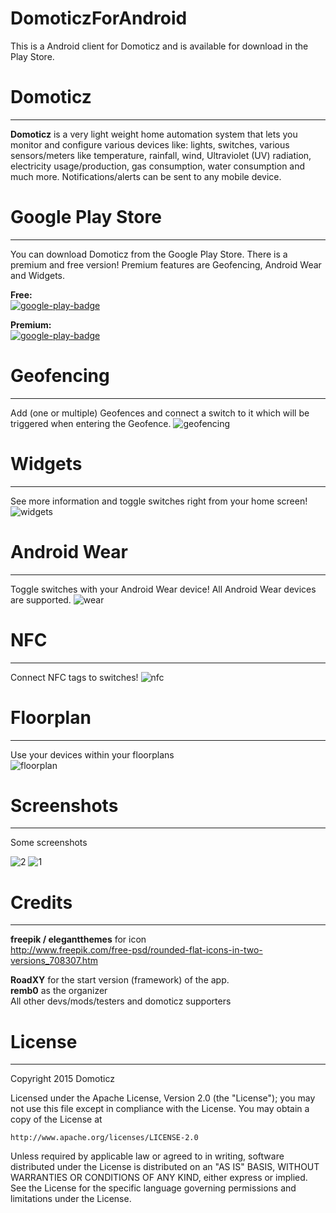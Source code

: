 # DomoticzForAndroid
This is a Android client for Domoticz and is available for download in the Play Store.

# Domoticz
-----
**Domoticz** is a very light weight home automation system that lets you monitor and configure various devices like: lights, switches, various sensors/meters like temperature, rainfall, wind, Ultraviolet (UV) radiation, electricity usage/production, gas consumption, water consumption and much more. Notifications/alerts can be sent to any mobile device.


# Google Play Store
-----
You can download Domoticz from the Google Play Store. There is a premium and free version! Premium features are Geofencing, Android Wear and Widgets.  

**Free:**  
[![google-play-badge](https://cloud.githubusercontent.com/assets/14561640/11994769/a4f0bd22-aa44-11e5-9151-b09c19971c7c.png)](https://play.google.com/store/apps/details?id=nl.hnogames.domoticz)

**Premium:**  
[![google-play-badge](https://cloud.githubusercontent.com/assets/14561640/11994769/a4f0bd22-aa44-11e5-9151-b09c19971c7c.png)](https://play.google.com/store/apps/details?id=nl.hnogames.domoticz.premium)

# Geofencing
-----
Add (one or multiple) Geofences and connect a switch to it which will be triggered when entering the Geofence.
![geofencing](https://cloud.githubusercontent.com/assets/14561640/11994853/4e504300-aa46-11e5-83b1-ae71b9d8f322.png)


# Widgets
-----
See more information and toggle switches right from your home screen!  
![widgets](https://cloud.githubusercontent.com/assets/14561640/11994858/604c018e-aa46-11e5-9892-75bb8a4eb752.png)


# Android Wear
-----
Toggle switches with your Android Wear device!
All Android Wear devices are supported.
![wear](https://cloud.githubusercontent.com/assets/14561640/11994714/ae6705ba-aa43-11e5-8e0c-5586607cdc6d.png)


# NFC
-----
Connect NFC tags to switches!
![nfc](https://cloud.githubusercontent.com/assets/14561640/13137854/eba8b976-d623-11e5-824d-33d3a8be5cd9.png)


# Floorplan
-----
Use your devices within your floorplans  
![floorplan](https://cloud.githubusercontent.com/assets/14561640/11994856/5817e6ea-aa46-11e5-8c50-44ded81f7b7d.png)


# Screenshots
-----
Some screenshots

![2](https://cloud.githubusercontent.com/assets/14561640/11994848/3e03224c-aa46-11e5-85c2-6833b6891baf.png)
![1](https://cloud.githubusercontent.com/assets/14561640/11994849/3e27abd0-aa46-11e5-9d28-47185ffb53f6.png)


# Credits
-----
**freepik / elegantthemes** for icon  
http://www.freepik.com/free-psd/rounded-flat-icons-in-two-versions_708307.htm

**RoadXY** for the start version (framework) of the app.  
**remb0** as the organizer   
All other devs/mods/testers and domoticz supporters



# License
-----
Copyright 2015 Domoticz

Licensed under the Apache License, Version 2.0 (the "License");
you may not use this file except in compliance with the License.
You may obtain a copy of the License at

    http://www.apache.org/licenses/LICENSE-2.0

Unless required by applicable law or agreed to in writing, software
distributed under the License is distributed on an "AS IS" BASIS,
WITHOUT WARRANTIES OR CONDITIONS OF ANY KIND, either express or implied.
See the License for the specific language governing permissions and
limitations under the License.
